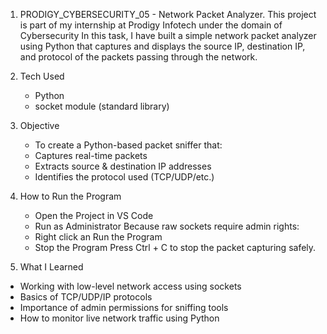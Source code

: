 1. PRODIGY_CYBERSECURITY_05 - Network Packet Analyzer.
   This project is part of my internship at Prodigy Infotech under the domain of Cybersecurity In this task, I have built a simple network packet analyzer using          Python that captures and displays the source IP, destination IP, and protocol of the packets passing through the network.

2. Tech Used
   - Python
   - socket module (standard library)
  
3. Objective
   - To create a Python-based packet sniffer that:
   - Captures real-time packets
   - Extracts source & destination IP addresses
   - Identifies the protocol used (TCP/UDP/etc.)

4. How to Run the Program
   - Open the Project in VS Code
   - Run as Administrator Because raw sockets require admin rights:
   - Right click an Run the Program
   - Stop the Program Press Ctrl + C to stop the packet capturing safely.

5.  What I Learned
   - Working with low-level network access using sockets
   - Basics of TCP/UDP/IP protocols
   - Importance of admin permissions for sniffing tools
   - How to monitor live network traffic using Python

